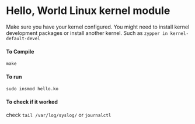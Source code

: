 # Hello, World Linux kernel module

Make sure you have your kernel configured. You might need to install kernel development packages or install another kernel.
Such as `zypper in kernel-default-devel`

#### To Compile
`make`

#### To run
`sudo insmod hello.ko`

#### To check if it worked

check `tail /var/log/syslog/` or `journalctl`
